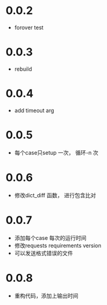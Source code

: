 # 0.0.2
- forover test

# 0.0.3
- rebuild

# 0.0.4
- add timeout arg

# 0.0.5
- 每个case只setup 一次， 循环-n 次

# 0.0.6
- 修改dict_diff 函数， 进行包含比对

# 0.0.7
- 添加每个case 每次的运行时间
- 修改requests requirements version
- 可以发送格式错误的文件

# 0.0.8
- 重构代码，添加上输出时间
